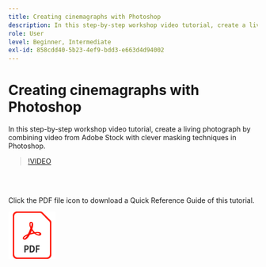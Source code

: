 ```yaml
---
title: Creating cinemagraphs with Photoshop
description: In this step-by-step workshop video tutorial, create a living photograph by combining video from Adobe Stock with clever masking techniques in Photoshop
role: User
level: Beginner, Intermediate
exl-id: 858cdd40-5b23-4ef9-bdd3-e663d4d94002
---
```

# Creating cinemagraphs with Photoshop

In this step-by-step workshop video tutorial, create a living photograph by combining video from Adobe Stock with clever masking techniques in Photoshop.

>[!VIDEO](https://video.tv.adobe.com/v/331002?hidetitle=true)

<br>&nbsp;

Click the PDF file icon to download a Quick Reference Guide of this tutorial.

[![PDF File Icon](../assets/acrobat_PDF_96.png)](../quick-reference/CreatingCinemagraphswithPhotoshop.pdf)
